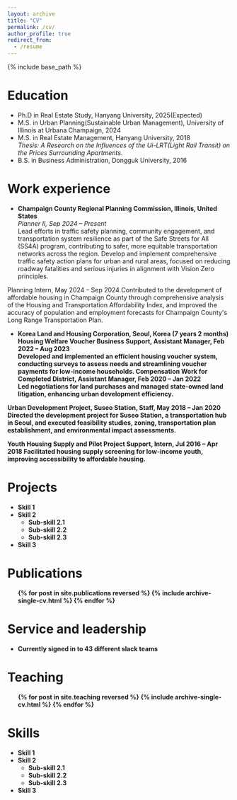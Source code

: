 ```yaml
---
layout: archive
title: "CV"
permalink: /cv/
author_profile: true
redirect_from:
  - /resume
---
```


{% include base_path %}

Education
======
* Ph.D in Real Estate Study, Hanyang University, 2025(Expected)
* M.S. in Urban Planning(Sustainable Urban Management), University of Illinois at Urbana Champaign, 2024
* M.S. in Real Estate Management, Hanyang University, 2018<br><em>Thesis: A Research on the Influences of the Ui-LRT(Light Rail Transit) on the Prices Surrounding Apartments.</em>
* B.S. in Business Administration, Dongguk University, 2016

Work experience
======
*	<strong>Champaign County Regional Planning Commission, Illinois, United States</strong><br>
<em>Planner II, Sep 2024 – Present</em><br>
Lead efforts in traffic safety planning, community engagement, and transportation system resilience as part of the Safe Streets for All (SS4A) program, contributing to safer, more equitable transportation networks across the region. Develop and implement comprehensive traffic safety action plans for urban and rural areas, focused on reducing roadway fatalities and serious injuries in alignment with Vision Zero principles.<br>

Planning Intern, May 2024 – Sep 2024
Contributed to the development of affordable housing in Champaign County through comprehensive analysis of the Housing and Transportation Affordability Index, and improved the accuracy of population and employment forecasts for Champaign County's Long Range Transportation Plan.

*	<strong>Korea Land and Housing Corporation, Seoul, Korea (7 years 2 months)<strong><br>
</em>Housing Welfare Voucher Business Support, Assistant Manager, Feb 2022 – Aug 2023</em><br>
Developed and implemented an efficient housing voucher system, conducting surveys to assess needs and streamlining voucher payments for low-income households.
Compensation Work for Completed District, Assistant Manager, Feb 2020 – Jan 2022<br>
Led negotiations for land purchases and managed state-owned land litigation, enhancing urban development efficiency.

Urban Development Project, Suseo Station, Staff, May 2018 – Jan 2020
Directed the development project for Suseo Station, a transportation hub in Seoul, and executed feasibility studies, zoning, transportation plan establishment, and environmental impact assessments.

Youth Housing Supply and Pilot Project Support, Intern, Jul 2016 – Apr 2018
Facilitated housing supply screening for low-income youth, improving accessibility to affordable housing.

Projects
======
* Skill 1
* Skill 2
  * Sub-skill 2.1
  * Sub-skill 2.2
  * Sub-skill 2.3
* Skill 3
  

Publications
======
  <ul>{% for post in site.publications reversed %}
    {% include archive-single-cv.html %}
  {% endfor %}</ul>

Service and leadership
======
* Currently signed in to 43 different slack teams

Teaching
======
  <ul>{% for post in site.teaching reversed %}
    {% include archive-single-cv.html %}
  {% endfor %}</ul>
  
Skills
======
* Skill 1
* Skill 2
  * Sub-skill 2.1
  * Sub-skill 2.2
  * Sub-skill 2.3
* Skill 3
